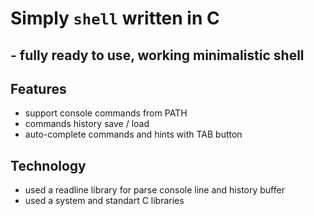 # Simply `shell` written in C 

##  - fully ready to use, working minimalistic shell 

## Features 
- support console commands from PATH
- commands history save / load
- auto-complete commands and hints with TAB button

## Technology 
- used a readline library for parse console line and history buffer
- used a system and standart C libraries
 
